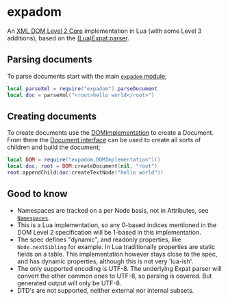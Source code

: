 # expadom

An [XML DOM Level 2 Core](https://www.w3.org/TR/DOM-Level-2-Core/) implementation in Lua
(with some Level 3 additions),
based on the [(Lua)Expat parser](https://github.com/lunarmodules/luaexpat).

## Parsing documents

To parse documents start with the main [`expadom` module](https://lunarmodules.github.io/expadom/modules/expadom.html);

```lua
local parseXml = require("expadom").parseDocument
local doc = parseXml("<root>hello world</root>")
```

## Creating documents

To create documents use the [DOMImplementation](https://lunarmodules.github.io/expadom/classes/DOMImplementation.html)
to create a Document. From there the [Document interface](https://lunarmodules.github.io/expadom/classes/Document.html)
can be used to create all sorts of children and build the document;

```lua
local DOM = require("expadom.DOMImplementation")()
local doc, root = DOM:createDocument(nil, "root")
root:appendChild(doc:createTextNode("hello world"))
```

## Good to know

* Namespaces are tracked on a per Node basis, not in Attributes, see [`Namespaces`](02-Namespaces.md.html).
* This is a Lua implementation, so any 0-based indices mentioned in the DOM Level
  2 specification will be 1-based in this implementation.
* The spec defines "dynamic", and readonly properties, like `Node.nextSibling` for
  example. In Lua traditionally properties are static fields on a table. This
  implementation however stays close to the spec, and has dynamic properties,
  although this is not very 'lua-ish'.
* The only supported encoding is UTF-8. The underlying Expat parser will convert
  the other common ones to UTF-8, so parsing is covered. But generated output will
  only be UTF-8.
* DTD's are not supported, neither external nor internal subsets.
